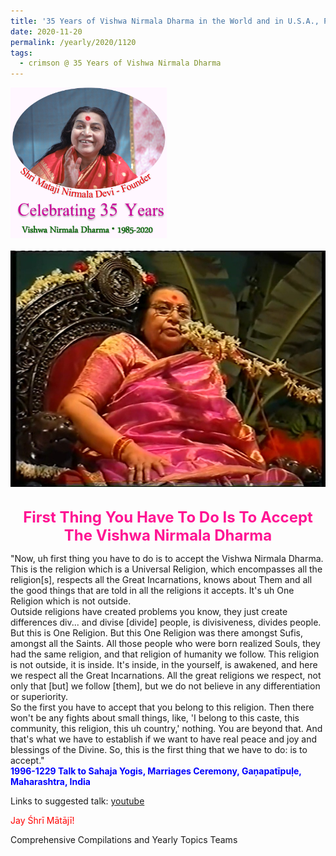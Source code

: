 ```yaml
---
title: '35 Years of Vishwa Nirmala Dharma in the World and in U.S.A., Post 18'
date: 2020-11-20
permalink: /yearly/2020/1120
tags:
  - crimson @ 35 Years of Vishwa Nirmala Dharma
---
```


<div style="text-align: left"><img src="/images/Celebrating35YearsVishwaNirmalaDharma.png" width="250" /></div><br>

<div style="text-align: center"><img src="/images/image551.tiff" /></div>

<br>
<p style="color:DeepPink; text-align:center">
<font size="+2"><b>First Thing You Have To Do Is To Accept The Vishwa Nirmala Dharma</b><br></font>
</p>

<p>
"Now, uh first thing you have to do is to accept the Vishwa Nirmala Dharma.<br> 
This is the religion which is a Universal Religion, which encompasses all the religion[s], respects all the Great Incarnations, knows about Them and all the good things that are told in all the religions it accepts. It's uh One Religion which is not outside.<br> 
Outside religions have created problems you know, they just create differences div... and divise [divide] people, is divisiveness, divides people.<br>  
But this is One Religion. But this One Religion was there amongst Sufis, amongst all the Saints. All those people who were born realized Souls, they had the same religion, and that religion of humanity we follow. This religion is not outside, it is inside. It's inside, in the yourself, is awakened, and here we respect all the Great Incarnations. All the great religions we respect, not only that [but] we follow [them], but we do not believe in any differentiation or superiority.<br> 
So the first you have to accept that you belong to this religion. Then there won't be any fights about small things, like, 'I belong to this caste, this community, this religion, this uh country,' nothing. You are beyond that. And that's what we have to establish if we want to have real peace and joy and blessings of the Divine. So, this is the first thing that we have to do: is to accept."<br>
<font color="blue"><b>1996-1229 Talk to Sahaja Yogis, Marriages Ceremony, Gaṇapatīpuḷe, Maharashtra, India</b></font><br>
</p>

Links to suggested talk: <a href="https://www.youtube.com/watch?v=5lpKhCCFDog"> youtube</a><br>

<p style="color:red;">Jay Śhrī Mātājī!<br></p>

Comprehensive Compilations and Yearly Topics Teams